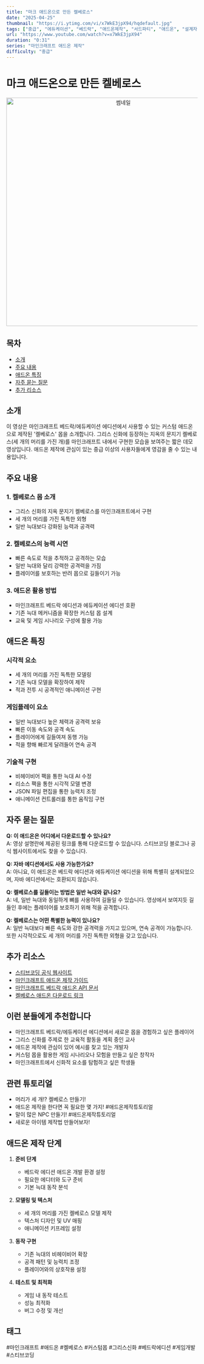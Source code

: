 ```yaml
---
title: "마크 애드온으로 만든 켈베로스"
date: "2025-04-25"
thumbnail: "https://i.ytimg.com/vi/x7WkE3jpX94/hqdefault.jpg"
tags: ["중급", "에듀케이션", "베드락", "애드온제작", "서드파티", "애드온", "설계자", "숏츠"]
url: "https://www.youtube.com/watch?v=x7WkE3jpX94"
duration: "0:31"
series: "마인크래프트 애드온 제작"
difficulty: "중급"
---
```


# 마크 애드온으로 만든 켈베로스

<div align="center">
<img src="https://i.ytimg.com/vi/x7WkE3jpX94/hqdefault.jpg" alt="썸네일" width="600"/>
</div>

## 목차
- [소개](#소개)
- [주요 내용](#주요-내용)
- [애드온 특징](#애드온-특징)
- [자주 묻는 질문](#자주-묻는-질문)
- [추가 리소스](#추가-리소스)

## 소개
이 영상은 마인크래프트 베드락/에듀케이션 에디션에서 사용할 수 있는 커스텀 애드온으로 제작된 '켈베로스' 몹을 소개합니다. 그리스 신화에 등장하는 지옥의 문지기 켈베로스(세 개의 머리를 가진 개)를 마인크래프트 내에서 구현한 모습을 보여주는 짧은 데모 영상입니다. 애드온 제작에 관심이 있는 중급 이상의 사용자들에게 영감을 줄 수 있는 내용입니다.

## 주요 내용
### 1. 켈베로스 몹 소개
- 그리스 신화의 지옥 문지기 켈베로스를 마인크래프트에서 구현
- 세 개의 머리를 가진 독특한 외형
- 일반 늑대보다 강화된 능력과 공격력

### 2. 켈베로스의 능력 시연
- 빠른 속도로 적을 추적하고 공격하는 모습
- 일반 늑대와 달리 강력한 공격력을 가짐
- 플레이어를 보호하는 반려 몹으로 길들이기 가능

### 3. 애드온 활용 방법
- 마인크래프트 베드락 에디션과 에듀케이션 에디션 호환
- 기존 늑대 메커니즘을 확장한 커스텀 몹 설계
- 교육 및 게임 시나리오 구성에 활용 가능

## 애드온 특징
### 시각적 요소
- 세 개의 머리를 가진 독특한 모델링
- 기존 늑대 모델을 확장하여 제작
- 적과 전투 시 공격적인 애니메이션 구현

### 게임플레이 요소
- 일반 늑대보다 높은 체력과 공격력 보유
- 빠른 이동 속도와 공격 속도
- 플레이어에게 길들여져 동행 가능
- 적을 향해 빠르게 달려들어 연속 공격

### 기술적 구현
- 비헤이비어 팩을 통한 늑대 AI 수정
- 리소스 팩을 통한 시각적 모델 변경
- JSON 파일 편집을 통한 능력치 조정
- 애니메이션 컨트롤러를 통한 움직임 구현

## 자주 묻는 질문
**Q: 이 애드온은 어디에서 다운로드할 수 있나요?**  
A: 영상 설명란에 제공된 링크를 통해 다운로드할 수 있습니다. 스티브코딩 블로그나 공식 웹사이트에서도 찾을 수 있습니다.

**Q: 자바 에디션에서도 사용 가능한가요?**  
A: 아니요, 이 애드온은 베드락 에디션과 에듀케이션 에디션을 위해 특별히 설계되었으며, 자바 에디션에서는 호환되지 않습니다.

**Q: 켈베로스를 길들이는 방법은 일반 늑대와 같나요?**  
A: 네, 일반 늑대와 동일하게 뼈를 사용하여 길들일 수 있습니다. 영상에서 보여지듯 길들인 후에는 플레이어를 보호하기 위해 적을 공격합니다.

**Q: 켈베로스는 어떤 특별한 능력이 있나요?**  
A: 일반 늑대보다 빠른 속도와 강한 공격력을 가지고 있으며, 연속 공격이 가능합니다. 또한 시각적으로도 세 개의 머리를 가진 독특한 외형을 갖고 있습니다.

## 추가 리소스
- [스티브코딩 공식 웹사이트](https://stevecoding.kr)
- [마인크래프트 애드온 제작 가이드](링크)
- [마인크래프트 베드락 애드온 API 문서](링크)
- [켈베로스 애드온 다운로드 링크](링크)

## 이런 분들에게 추천합니다
- 마인크래프트 베드락/에듀케이션 에디션에서 새로운 몹을 경험하고 싶은 플레이어
- 그리스 신화를 주제로 한 교육적 활동을 계획 중인 교사
- 애드온 제작에 관심이 있어 예시를 찾고 있는 개발자
- 커스텀 몹을 활용한 게임 시나리오나 모험을 만들고 싶은 창작자
- 마인크래프트에서 신화적 요소를 탐험하고 싶은 학생들

## 관련 튜토리얼
- 머리가 세 개!? 켈베로스 만들기!
- 애드온 제작을 한다면 꼭 필요한 몇 가지! #애드온제작튜토리얼
- 말이 많은 NPC 만들기! #애드온제작튜토리얼
- 새로운 아이템 제작법 만들어보자!

## 애드온 제작 단계
1. **준비 단계**
   - 베드락 에디션 애드온 개발 환경 설정
   - 필요한 에디터와 도구 준비
   - 기본 늑대 동작 분석

2. **모델링 및 텍스처**
   - 세 개의 머리를 가진 켈베로스 모델 제작
   - 텍스처 디자인 및 UV 매핑
   - 애니메이션 키프레임 설정

3. **동작 구현**
   - 기존 늑대의 비헤이비어 확장
   - 공격 패턴 및 능력치 조정
   - 플레이어와의 상호작용 설정

4. **테스트 및 최적화**
   - 게임 내 동작 테스트
   - 성능 최적화
   - 버그 수정 및 개선

## 태그
#마인크래프트 #애드온 #켈베로스 #커스텀몹 #그리스신화 #베드락에디션 #게임개발 #스티브코딩